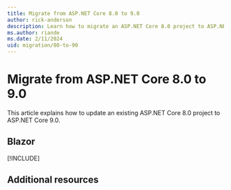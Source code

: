 ```yaml
---
title: Migrate from ASP.NET Core 8.0 to 9.0
author: rick-anderson
description: Learn how to migrate an ASP.NET Core 8.0 project to ASP.NET Core 9.0.
ms.author: riande
ms.date: 2/11/2024
uid: migration/80-to-90
---
```

# Migrate from ASP.NET Core 8.0 to 9.0

This article explains how to update an existing ASP.NET Core 8.0 project to ASP.NET Core 9.0.

<!--

## Prerequisites

# [Visual Studio](#tab/visual-studio)

[!INCLUDE[](~/includes/net-prereqs-vs-9.0.md)]

# [Visual Studio Code](#tab/visual-studio-code)

[!INCLUDE[](~/includes/net-prereqs-vsc-9.0.md)]

# [Visual Studio for Mac](#tab/visual-studio-mac)

[!INCLUDE[](~/includes/net-prereqs-mac-9.0.md)]

---

-->

<!-- New content should be added to ~/migration/includes/aspnetcore-9/includes/{FILE}.md files. This will help prevent merge conflicts in this file. -->

## Blazor

[!INCLUDE[](~/migration/80-90/includes/blazor.md)]

## Additional resources
